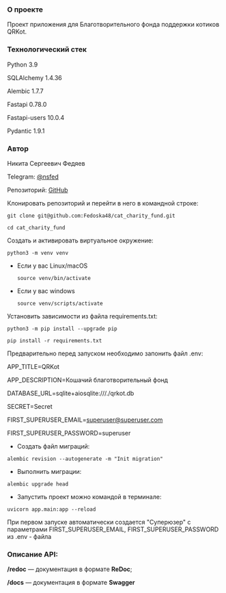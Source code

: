 ### О проекте

Проект приложения для Благотворительного фонда поддержки котиков QRKot.

### Технологический стек

Python 3.9

SQLAlchemy 1.4.36

Alembic 1.7.7

Fastapi 0.78.0

Fastapi-users 10.0.4

Pydantic 1.9.1

### Автор

Никита Сергеевич Федяев

Telegram: [@nsfed](https://t.me/nsfed)

Репозиторий: [GitHub](git@github.com:Fedoska48/cat_charity_fund.git)

Клонировать репозиторий и перейти в него в командной строке:

```
git clone git@github.com:Fedoska48/cat_charity_fund.git
```

```
cd cat_charity_fund
```

Cоздать и активировать виртуальное окружение:

```
python3 -m venv venv
```

* Если у вас Linux/macOS

    ```
    source venv/bin/activate
    ```

* Если у вас windows

    ```
    source venv/scripts/activate
    ```

Установить зависимости из файла requirements.txt:

```
python3 -m pip install --upgrade pip
```

```
pip install -r requirements.txt
```

Предварительно перед запуском необходимо запонить файл .env:

APP_TITLE=QRKot

APP_DESCRIPTION=Кошачий благотворительный фонд

DATABASE_URL=sqlite+aiosqlite:///./qrkot.db

SECRET=Secret

FIRST_SUPERUSER_EMAIL=superuser@superuser.com

FIRST_SUPERUSER_PASSWORD=superuser

* Создать файл миграций:

```
alembic revision --autogenerate -m "Init migration"
```

* Выполнить миграции:

```
alembic upgrade head
```

* Запустить проект можно командой в терминале:

```
uvicorn app.main:app --reload
```
При первом запуске автоматически создается "Суперюзер" с параметрами 
FIRST_SUPERUSER_EMAIL, FIRST_SUPERUSER_PASSWORD из .env - файла

### Описание API:

**/redoc** — документация в формате **ReDoc**;


**/docs** — документация в формате **Swagger**
